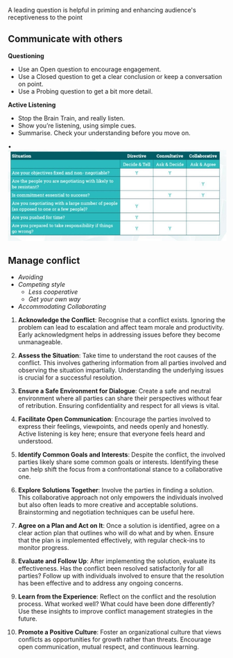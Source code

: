 A leading question is helpful in priming and enhancing audience's receptiveness to the point  
  
  
## Communicate with others  
  
  
**Questioning**  
  
- Use an Open question to encourage engagement.  
- Use a Closed question to get a clear conclusion or keep a conversation on point.  
- Use a Probing question to get a bit more detail.  
  
**Active Listening**  
  
- Stop the Brain Train, and really listen.  
- Show you’re listening, using simple cues.  
- Summarise. Check your understanding before you move on.  
  
•![](../image/Aspose.Words.5364a901-92ab-4f1a-a312-4393b804b23f.007.jpeg)  
  
## Manage conflict  
  
- *Avoiding*  
- *Competing style*  
	- *Less cooperative*  
	- *Get your own way*   
- *Accommodating Collaborating*  
  
1. **Acknowledge the Conflict**: Recognise that a conflict exists. Ignoring the problem can lead to escalation and affect team morale and productivity. Early acknowledgment helps in addressing issues before they become unmanageable.  
      
2. **Assess the Situation**: Take time to understand the root causes of the conflict. This involves gathering information from all parties involved and observing the situation impartially. Understanding the underlying issues is crucial for a successful resolution.  
      
3. **Ensure a Safe Environment for Dialogue**: Create a safe and neutral environment where all parties can share their perspectives without fear of retribution. Ensuring confidentiality and respect for all views is vital.  
      
4. **Facilitate Open Communication**: Encourage the parties involved to express their feelings, viewpoints, and needs openly and honestly. Active listening is key here; ensure that everyone feels heard and understood.  
      
5. **Identify Common Goals and Interests**: Despite the conflict, the involved parties likely share some common goals or interests. Identifying these can help shift the focus from a confrontational stance to a collaborative one.  
      
6. **Explore Solutions Together**: Involve the parties in finding a solution. This collaborative approach not only empowers the individuals involved but also often leads to more creative and acceptable solutions. Brainstorming and negotiation techniques can be useful here.  
      
7. **Agree on a Plan and Act on It**: Once a solution is identified, agree on a clear action plan that outlines who will do what and by when. Ensure that the plan is implemented effectively, with regular check-ins to monitor progress.  
      
8. **Evaluate and Follow Up**: After implementing the solution, evaluate its effectiveness. Has the conflict been resolved satisfactorily for all parties? Follow up with individuals involved to ensure that the resolution has been effective and to address any ongoing concerns.  
      
9. **Learn from the Experience**: Reflect on the conflict and the resolution process. What worked well? What could have been done differently? Use these insights to improve conflict management strategies in the future.  
      
10. **Promote a Positive Culture**: Foster an organizational culture that views conflicts as opportunities for growth rather than threats. Encourage open communication, mutual respect, and continuous learning.